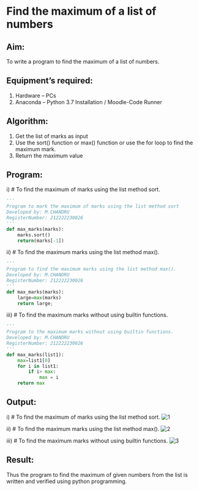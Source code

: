 # Find the maximum of a list of numbers
## Aim:
To write a program to find the maximum of a list of numbers.
## Equipment’s required:
1.	Hardware – PCs
2.	Anaconda – Python 3.7 Installation / Moodle-Code Runner
## Algorithm:
1.	Get the list of marks as input
2.	Use the sort() function or max() function or use the for loop to find the maximum mark.
3.	Return the maximum value
## Program:

i)	# To find the maximum of marks using the list method sort.
```Python
''' 
Program to mark the maximum of marks using the list method sort
Developed by: M.CHANDRU
RegisterNumber: 212222230026
'''
def max_marks(marks):
    marks.sort()
    return(marks[-1])

```

ii)	# To find the maximum marks using the list method max().
```Python
''' 
Program to find the maximum marks using the list method max().
Developed by: M.CHANDRU
RegisterNumber: 212222230026
'''
def max_marks(marks):
    large=max(marks)
    return large;

```

iii) # To find the maximum marks without using builtin functions.
```Python
''' 
Program to the maximum marks without using builtin functions.
Developed by: M.CHANDRU
RegisterNumber: 212222230026
'''
def max_marks(list1):
    max=list1[0]
    for i in list1:
        if i> max:
            max = i
    return max

```

## Output:

i)	# To find the maximum of marks using the list method sort.
![1](https://user-images.githubusercontent.com/119393023/235291939-aea8c014-60ad-47b6-81a6-225c5526278f.png)

ii)	# To find the maximum marks using the list method max().
![2](https://user-images.githubusercontent.com/119393023/235291971-e138845b-96fa-46f3-9030-7cc4f099d791.png)

iii) # To find the maximum marks without using builtin functions.
![3](https://user-images.githubusercontent.com/119393023/235292343-d208e339-f686-4642-8c37-86a69bc99543.png)


## Result:
Thus the program to find the maximum of given numbers from the list is written and verified using python programming.

